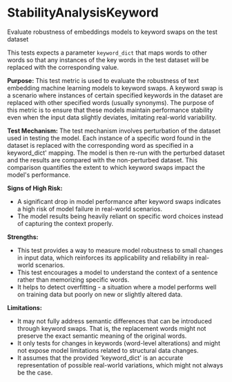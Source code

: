 # StabilityAnalysisKeyword

Evaluate robustness of embeddings models to keyword swaps on the test dataset

This tests expects a parameter `keyword_dict` that maps words to other words
so that any instances of the key words in the test dataset will be replaced
with the corresponding value.

**Purpose:**
This test metric is used to evaluate the robustness of text embedding machine learning models to
keyword swaps. A keyword swap is a scenario where instances of certain specified keywords in the dataset are
replaced with other specified words (usually synonyms). The purpose of this metric is to ensure that these models
maintain performance stability even when the input data slightly deviates, imitating real-world variability.

**Test Mechanism:**
The test mechanism involves perturbation of the dataset used in testing the model. Each
instance of a specific word found in the dataset is replaced with the corresponding word as specified in a
keyword_dict' mapping. The model is then re-run with the perturbed dataset and the results are compared with the
non-perturbed dataset. This comparison quantifies the extent to which keyword swaps impact the model's performance.

**Signs of High Risk:**
- A significant drop in model performance after keyword swaps indicates a high risk of model failure in real-world
scenarios.
- The model results being heavily reliant on specific word choices instead of capturing the context properly.

**Strengths:**
- This test provides a way to measure model robustness to small changes in input data, which reinforces its
applicability and reliability in real-world scenarios.
- This test encourages a model to understand the context of a sentence rather than memorizing specific words.
- It helps to detect overfitting - a situation where a model performs well on training data but poorly on new or
slightly altered data.

**Limitations:**
- It may not fully address semantic differences that can be introduced through keyword swaps. That is, the
replacement words might not preserve the exact semantic meaning of the original words.
- It only tests for changes in keywords (word-level alterations) and might not expose model limitations related to
structural data changes.
- It assumes that the provided 'keyword_dict' is an accurate representation of possible real-world variations,
which might not always be the case.